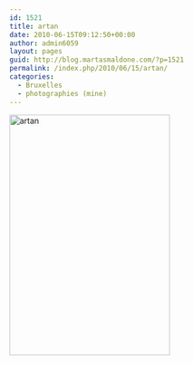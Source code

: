 ```yaml
---
id: 1521
title: artan
date: 2010-06-15T09:12:50+00:00
author: admin6059
layout: pages
guid: http://blog.martasmaldone.com/?p=1521
permalink: /index.php/2010/06/15/artan/
categories:
  - Bruxelles
  - photographies (mine)
---
```

<img class="aligncenter size-full wp-image-3602" src="http://blog.martasmaldone.eu/wp-content/uploads/2010/06/artan.jpg" alt="artan" width="283" height="425" srcset="http://blog.martasmaldone.eu/wp-content/uploads/2010/06/artan.jpg 283w, http://blog.martasmaldone.eu/wp-content/uploads/2010/06/artan-200x300.jpg 200w" sizes="(max-width: 283px) 100vw, 283px" />